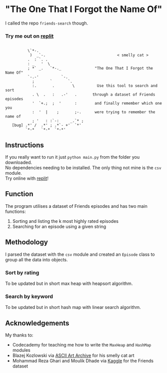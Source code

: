 # "The One That I Forgot the Name Of"
I called the repo `friends-search` though.
### Try me out on [replit]()
```
                              
          \`*-.                    
           )  _`-.                                < smelly cat >
          .  : `. .                                     
          : _   '  \               
          ; *` _.   `*-._               "The One That I Forgot the Name Of"
          `-.-'          `-.               
            ;       `       `.     
            :.       .        \          Use this tool to search and sort
            . \  .   :   .-'   .       through a dataset of Friends episodes
            '  `+.;  ;  '      :        and finally remember which one you
            :  '  |    ;       ;-.      were trying to remember the name of
            ; '   : :`-:     _.`* ;
   [bug] .*' /  .*' ; .*`- +'  `*' 
         `*-*   `*-*  `*-*'
```
## Instructions
If you really want to run it just `python main.py` from the folder you downloaded.<br>
No dependencies needing to be installed. The only thing not mine is the `csv` module.
<br>Try online with [replit]()!

## Function
The program utilises a dataset of Friends episodes and has two main functions:
1) Sorting and listing the k most highly rated episodes
2) Searching for an episode using a given string

## Methodology
I parsed the dataset with the `csv` module and created an `Episode` class to group all the data into objects.
### Sort by rating
To be updated but in short max heap with heapsort algorithm.
### Search by keyword
To be updated but in short hash map with linear search algorithm.

## Acknowledgements
My thanks to:
* Codecademy for teaching me how to write the `MaxHeap` and `HashMap` modules
* Blazej Kozlowski via [ASCII Art Archive](https://www.asciiart.eu/animals/cats) for his smelly cat art
* Mohammad Reza Ghari and Moulik Dhade via [Kaggle](https://www.kaggle.com/datasets/rezaghari/friends-series-dataset) for the Friends dataset
